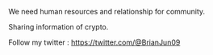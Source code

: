 We need human resources and relationship for community.

Sharing information of crypto.

Follow my twitter : https://twitter.com/@BrianJun09
